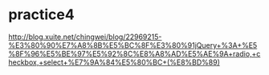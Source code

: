 # practice4

http://blog.xuite.net/chingwei/blog/22969215-%E3%80%90%E7%A8%8B%E5%BC%8F%E3%80%91jQuery+%3A+%E5%8F%96%E5%BE%97%E5%92%8C%E8%A8%AD%E5%AE%9A+radio,+checkbox,+select+%E7%9A%84%E5%80%BC+(%E8%BD%89)
